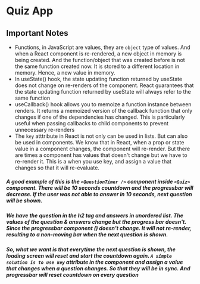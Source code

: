 # Quiz App

## Important Notes

- Functions, in JavaScript are values, they are `object` type of values. And when a React component is re-rendered, a new object in memory is being created. And the function/object that was created before is not the same function created now. It is stored to a different location in memory. Hence, a new value in memory.
- In useState() hook, the state updating function returned by useState does not change on re-renders of the component. React guarantees that the state updating function returned by useState will always refer to the same function
- useCallback() hook allows you to memoize a function instance between renders. It returns a memoized version of the callback function that only changes if one of the dependencies has changed. This is particularly useful when passing callbacks to child components to prevent unnecessary re-renders
- The `key` atttribute in React is not only can be used in lists. But can also be used in components. We know that in React, when a prop or state value in a component changes, the component will re-render. But there are times a component has values that doesn't change but we have to re-render it. This is a when you use key, and assign a value that changes so that it will re-evaluate.

##### A good example of this is the `<QuestionTimer />` component inside `<Quiz>` component. There will be 10 seconds countdown and the progressbar will decrease. If the user was not able to answer in 10 seconds, next question will be shown.

##### We have the question in the h2 tag and answers in unordered list. The values of the question & answers change but the progress bar doesn't. Since the progressbar component (<QuizTimer />) doesn't change. It will not re-render, resulting to a non-moving bar when the next question is shown.

##### So, what we want is that everytime the next question is shown, the loading screen will reset and start the countdown again. `A simple solution is to use key` attribute in the component and assign a value that changes when a question changes. So that they will be in sync. And progressbar will reset countdown on every question
